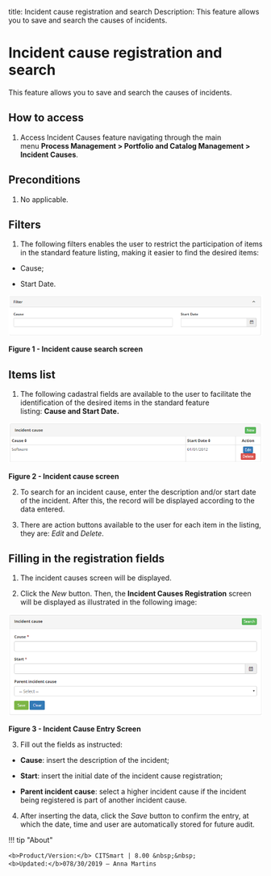 title: Incident cause registration and search
Description: This feature allows you to save and search the causes of incidents.

# Incident cause registration and search

This feature allows you to save and search the causes of incidents.

How to access
-------------

1.  Access Incident Causes feature navigating through the main menu **Process
    Management > Portfolio and Catalog Management > Incident Causes**.

Preconditions
-------------

1.  No applicable.

Filters
-------

1.  The following filters enables the user to restrict the participation of
    items in the standard feature listing, making it easier to find the desired
    items:

-   Cause;

-   Start Date.

![figure](images/cause-incident-1.png)

**Figure 1 - Incident cause search screen**

Items list
----------

1.  The following cadastral fields are available to the user to facilitate the
    identification of the desired items in the standard feature
    listing: **Cause **and** Start Date.**

   ![figure](images/cause-incident-2.png)
   
   **Figure 2 - Incident cause screen**

2.  To search for an incident cause, enter the description and/or start date of
    the incident. After this, the record will be displayed according to the data
    entered.

3.  There are action buttons available to the user for each item in the listing,
    they are: *Edit* and *Delete*.

Filling in the registration fields
----------------------------------

1.  The incident causes screen will be displayed.

2.  Click the *New* button. Then, the **Incident Causes Registration** screen
    will be displayed as illustrated in the following image:

   ![figure](images/cause-incident-3.png)
   
   **Figure 3 - Incident Cause Entry Screen**

3.  Fill out the fields as instructed:

-   **Cause**: insert the description of the incident;

-   **Start**: insert the initial date of the incident cause registration;

-   **Parent incident cause**: select a higher incident cause if the incident
    being registered is part of another incident cause.

4.  After inserting the data, click the *Save* button to confirm the entry, at
    which the date, time and user are automatically stored for future audit.



!!! tip "About"

    <b>Product/Version:</b> CITSmart | 8.00 &nbsp;&nbsp;
    <b>Updated:</b>078/30/2019 – Anna Martins
